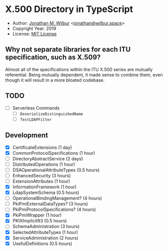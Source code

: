 # X.500 Directory in TypeScript

* Author: [Jonathan M. Wilbur](https://github.com/JonathanWilbur) <[jonathan@wilbur.space](mailto:jonathan@wilbur.space)>
* Copyright Year: 2019
* License: [MIT License](https://mit-license.org/)

## Why not separate libraries for each ITU specification, such as X.509?

Almost all of the specifications within the ITU X.500 series are mutually
referential. Being mutually dependent, it made sense to combine them, even
though it will result in a more bloated codebase.

## TODO

- [ ] Serverless Commands
  - [ ] `DeserializeDistinguishedName`
  - [ ] `TestLDAPFilter`

## Development

- [x] CertificateExtensions (1 day)
- [x] CommonProtocolSpecifications (1 hour)
- [ ] DirectoryAbstractService (2 days)
- [ ] DistributedOperations (1 hour)
- [ ] DSAOperationalAttributeTypes (0.5 hours)
- [ ] EnhancedSecurity (3 hours)
- [ ] ExtensionAttributes (1 hour)
- [x] InformationFramework (1 hour)
- [x] LdapSystemSchema (0.5 hours)
- [ ] OperationalBindingManagement? (4 hours)
- [ ] PkiPmiExternalDataTypes? (3 hours)
- [ ] PkiPmiProtocolSpecifications? (4 hours)
- [x] PkiPmiWrapper (1 hour)
- [x] PKIXImplicit93 (0.5 hours)
- [ ] SchemaAdministration (3 hours)
- [x] SelectedAttributeTypes (1 hour)
- [x] ServiceAdministration (2 hours)
- [x] UsefulDefinitions (0.5 hours)
